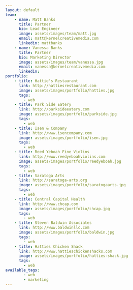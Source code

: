 ```yaml
---
layout: default
team:
    - name: Matt Banks
      title: Partner
      bio: Lead Engineer
      image: assets/images/team/matt.jpg
      email: matt@kernelcreativemedia.com
      linkedin: mattbanks
    - name: Vanessa Banks
      title: Partner
      bio: Marketing Director
      image: assets/images/team/vanessa.jpg
      email: vanessa@kernelcreativemedia.com
      linkedin:
portfolio:
    - title: Hattie's Restaurant
      link: http://hattiesrestaurant.com
      image: assets/images/portfolio/hatties.jpg
      tags:
        - web
    - title: Park Side Eatery
      link: http://parksideeatery.com
      image: assets/images/portfolio/parkside.jpg
      tags:
        - web
    - title: Isen & Company
      link: http://www.isencompany.com
      image: assets/images/portfolio/isen.jpg
      tags:
        - web
    - title: Reed Yeboah Fine Violins
      link: http://www.reedyeboahviolins.com
      image: assets/images/portfolio/reedyeboah.jpg
      tags:
        - web
    - title: Saratoga Arts
      link: http://saratoga-arts.org
      image: assets/images/portfolio/saratogaarts.jpg
      tags:
        - web
    - title: Central Capital Health
      link: http://www.chcap.com
      image: assets/images/portfolio/chcap.jpg
      tags:
        - web
    - title: Steven Baldwin Associates
      link: http://www.baldwinllc.com
      image: assets/images/portfolio/baldwin.jpg
      tags:
        - web
    - title: Hatties Chicken Shack
      link: http://www.hattieschickenshacks.com
      image: assets/images/portfolio/hatties-shack.jpg
      tags:
        - web
available_tags:
        - web
        - marketing
---
```

